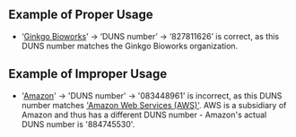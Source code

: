 ## Example of Proper Usage
* ‘[Ginkgo Bioworks](https://golden.com/wiki/Ginkgo_Bioworks-GE8DBAJ)’ → ‘DUNS number’ → ‘827811626’ is correct, as this DUNS number matches the Ginkgo Bioworks organization.

## Example of Improper Usage
* '[Amazon](https://golden.com/wiki/Amazon_(company)-B6VEMY)' → 'DUNS number' → '083448961' is incorrect, as this DUNS number matches ['Amazon Web Services (AWS)'](https://golden.com/wiki/Amazon_Web_Services_(AWS)-MNM533). AWS is a subsidiary of Amazon and thus has a different DUNS number - Amazon's actual DUNS number is '884745530'.
